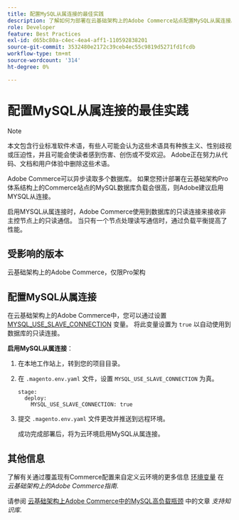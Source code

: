 ```yaml
---
title: 配置MySQL从属连接的最佳实践
description: 了解如何为部署在云基础架构上的Adobe Commerce站点配置MySQL从属连接。
role: Developer
feature: Best Practices
exl-id: d65bc80a-c4ec-4ea4-aff1-110592838201
source-git-commit: 3532480e2172c39ceb4ec55c9819d5271fd1fcdb
workflow-type: tm+mt
source-wordcount: '314'
ht-degree: 0%

---
```


# 配置MySQL从属连接的最佳实践

>[!NOTE]
>
>本文包含行业标准软件术语，有些人可能会认为这些术语具有种族主义、性别歧视或压迫性，并且可能会使读者感到伤害、创伤或不受欢迎。 Adobe正在努力从代码、文档和用户体验中删除这些术语。

Adobe Commerce可以异步读取多个数据库。 如果您预计部署在云基础架构Pro体系结构上的Commerce站点的MySQL数据库负载会很高，则Adobe建议启用MYSQL从连接。

启用MYSQL从属连接时，Adobe Commerce使用到数据库的只读连接来接收非主控节点上的只读通信。 当只有一个节点处理读写通信时，通过负载平衡提高了性能。

## 受影响的版本

云基础架构上的Adobe Commerce，仅限Pro架构

## 配置MySQL从属连接

在云基础架构上的Adobe Commerce中，您可以通过设置 [MYSQL_USE_SLAVE_CONNECTION](https://experienceleague.adobe.com/docs/commerce-cloud-service/user-guide/configure/env/stage/variables-deploy.html#mysql_use_slave_connection) 变量。 将此变量设置为 `true` 以自动使用到数据库的只读连接。

**启用MySQL从属连接**：

1. 在本地工作站上，转到您的项目目录。

1. 在 `.magento.env.yaml` 文件，设置 `MYSQL_USE_SLAVE_CONNECTION` 为真。

   ```
   stage:
     deploy:
       MYSQL_USE_SLAVE_CONNECTION: true
   ```

1. 提交 `.magento.env.yaml` 文件更改并推送到远程环境。

   成功完成部署后，将为云环境启用MySQL从属连接。

## 其他信息

了解有关通过覆盖现有Commerce配置来自定义云环境的更多信息 [环境变量](https://experienceleague.adobe.com/docs/commerce-cloud-service/user-guide/configure/env/configure-env-yaml.html#environment-variables) 在 _云基础架构上的Adobe Commerce指南_.

请参阅 [云基础架构上Adobe Commerce中的MySQL高负载瓶颈](https://experienceleague.adobe.com/docs/commerce-knowledge-base/kb/troubleshooting/database/mysql-high-load-bottleneck-in-magento-commerce-cloud.html) 中的文章 _支持知识库_.
